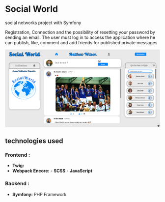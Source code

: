 # Social World 
social networks project with Symfony 

Registration, Connection and the possibility of resetting your password by sending an email.
The user must log in to access the application where he can publish, like, comment and add friends for published private messages


![connected](assets/images/screenshot.png)
## technologies used 

### Frontend :
- **Twig:** 
- **Webpack Encore:**
                    - **SCSS** 
                    - **JavaScript** 

### Backend :
- **Symfony:** PHP Framework 

